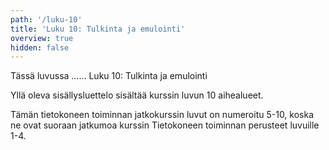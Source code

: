 ```yaml
---
path: '/luku-10'
title: 'Luku 10: Tulkinta ja emulointi'
overview: true
hidden: false
---
```


Tässä luvussa ...... Luku 10: Tulkinta ja emulointi 

<please-login></please-login>

<pages-in-this-section></pages-in-this-section>

Yllä oleva sisällysluettelo sisältää kurssin luvun 10 aihealueet.

Tämän tietokoneen toiminnan jatkokurssin luvut on numeroitu 5-10, koska ne ovat suoraan jatkumoa kurssin Tietokoneen toiminnan perusteet luvuille 1-4.

<exercises-in-this-section></exercises-in-this-section>

